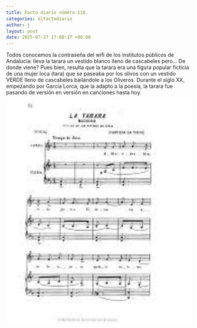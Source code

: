 ```yaml
---
title: Facto diario número 118.
categories: elfactodiario
author: j
layout: post
date: 2025-07-27 17:08:17 +00:00
---
```

Todos conocemos la contraseña del wifi de los institutos públicos de Andalucía: lleva la tarara un vestido blanco lleno de cascabeles pero... De donde viene? Pues bien, resulta que la tarara era una figura popular ficticia de una mujer loca (tara) que se paseaba por los olivos con un vestido VERDE lleno de cascabeles bailándole a los Oliveros. Durante el siglo XX, empezando por García Lorca, que la adapto a la poesía, la tarara fue pasando de versión en versión en canciones hasta hoy.

![2025_07_27_17_08_26_untitled-1.webp](assets/2025_07_27_17_08_26_untitled-1.webp)
